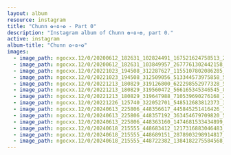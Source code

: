 ```yaml
---
layout: album
resource: instagram
title: "Chunn ✿∘ɷ∘✿ - Part 0"
description: "Instagram album of Chunn ✿∘ɷ∘✿, part 0."
active: instagram
album-title: "Chunn ✿∘ɷ∘✿"
images:
  - image_path: ngocxx.12/0/20200612_182631_102824491_167521624758513_2317290172014889328_n.jpg
  - image_path: ngocxx.12/0/20200612_182631_103849957_2677761302442158_6609556745004768874_n.jpg
  - image_path: ngocxx.12/0/20221023_194508_312287627_1155107802086285_8021776710416931983_n.jpg
  - image_path: ngocxx.12/0/20221023_194508_312509056_513344573975858_5125769539663549332_n.jpg
  - image_path: ngocxx.12/0/20221213_180829_319126800_622298552977328_5320002649733020604_n.jpg
  - image_path: ngocxx.12/0/20221213_180829_319560472_566165345346545_8395853629414775011_n.jpg
  - image_path: ngocxx.12/0/20221213_180829_319647988_710539690276168_2370727760536596878_n.jpg
  - image_path: ngocxx.12/0/20221226_125740_322052701_548512683812373_3564108098911502278_n.jpg
  - image_path: ngocxx.12/0/20240613_225806_448356617_445845251416426_7620195129568734030_n.jpg
  - image_path: ngocxx.12/0/20240613_225806_448357192_363454679709820_5878976946021396906_n.jpg
  - image_path: ngocxx.12/0/20240613_225806_448363160_1474681533434899_635280709023112726_n.jpg
  - image_path: ngocxx.12/0/20240618_215555_448683412_1217316883046483_9186268948733018559_n.jpg
  - image_path: ngocxx.12/0/20240618_215555_448689151_2878903298914817_2264508093581710779_n.jpg
  - image_path: ngocxx.12/0/20240618_215555_448722382_1384182275584568_6826599702912272252_n.jpg
---
```

